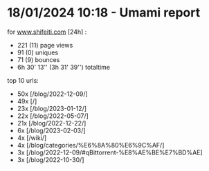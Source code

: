 # 18/01/2024 10:18 - Umami report
for www.shifeiti.com [24h] :

 - 221 (11) page views
 - 91 (0) uniques
 - 71 (9) bounces
 - 6h 30' 13'' (3h 31' 39'') totaltime


top 10 urls:
 - 50x [/blog/2022-12-09/]
 - 49x [/]
 - 23x [/blog/2023-01-12/]
 - 22x [/blog/2022-05-07/]
 - 21x [/blog/2022-12-22/]
 - 6x [/blog/2023-02-03/]
 - 4x [/wiki/]
 - 4x [/blog/categories/%E6%8A%80%E6%9C%AF/]
 - 3x [/blog/2022-12-09/#qBittorrent-%E8%AE%BE%E7%BD%AE]
 - 3x [/blog/2022-10-30/]


